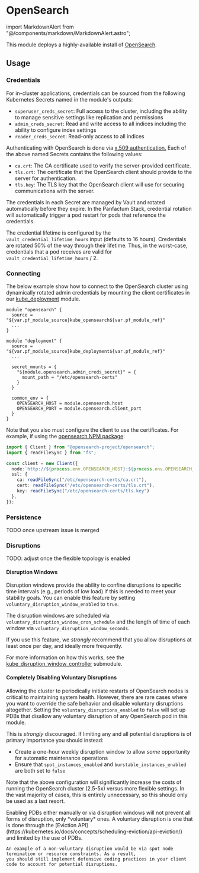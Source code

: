 # OpenSearch

import MarkdownAlert from "@/components/markdown/MarkdownAlert.astro";

This module deploys a highly-available install of [OpenSearch](https://opensearch.org/).

## Usage

### Credentials

For in-cluster applications, credentials can be sourced from the following Kubernetes Secrets named in the module's outputs:

- `superuser_creds_secret`: Full access to the cluster, including the ability to manage sensitive settings like replication and permissions
- `admin_creds_secret`: Read and write access to all indices including the ability to configure index settings
- `reader_creds_secret`: Read-only access to all indices

Authenticating with OpenSearch is done via [x.509 authentication.](https://docs.opensearch.org/docs/latest/security/authentication-backends/client-auth/)
Each of the above named Secrets contains the following values:

- `ca.crt`: The CA certificate used to verify the server-provided certificate.
- `tls.crt`: The certificate that the OpenSearch client should provide to the server for authentication.
- `tls.key`: The TLS key that the OpenSearch client will use for securing communications with the server.

The credentials in each Secret are managed by Vault and rotated automatically before they expire. In the Panfactum
Stack, credential rotation will automatically trigger a pod restart for pods that reference the credentials.

The credential lifetime is configured by the `vault_credential_lifetime_hours` input (defaults
to 16 hours). Credentials are rotated 50% of the way through their lifetime. Thus, in the worst-case,
credentials that a pod receives are valid for `vault_credential_lifetime_hours` / 2.

### Connecting

The below example show how to connect to the OpenSearch cluster
using dynamically rotated admin credentials by mounting the client certificates 
in our [kube_deployment](/docs/main/reference/infrastructure-modules/submodule/kubernetes/kube_deployment) module.

```hcl
module "opensearch" {
  source = "${var.pf_module_source}kube_opensearch${var.pf_module_ref}"
  ...
}

module "deployment" {
  source = "${var.pf_module_source}kube_deployment${var.pf_module_ref}"
  ...
  
  secret_mounts = {
    "${module.opensearch.admin_creds_secret}" = {
      mount_path = "/etc/opensearch-certs"
    }
  }
  
  common_env = {
    OPENSEARCH_HOST = module.opensearch.host
    OPENSEARCH_PORT = module.opensearch.client_port
  }
}
```

Note that you also must configure the client to use the certificates. For example, if using the [opensearch NPM package](https://www.npmjs.com/package/@opensearch-project/opensearch):

```typescript
import { Client } from "@opensearch-project/opensearch";
import { readFileSync } from "fs";

const client = new Client({
  node:`http://${process.env.OPENSEARCH_HOST}:${process.env.OPENSEARCH_PORT}`,
  ssl: {
    ca: readFileSync("/etc/opensearch-certs/ca.crt"),
    cert: readFileSync("/etc/opensearch-certs/tls.crt"),
    key: readFileSync("/etc/opensearch-certs/tls.key")
  },
});
```

### Persistence

TODO once upstream issue is merged

### Disruptions

TODO: adjust once the flexible topology is enabled

#### Disruption Windows

Disruption windows provide the ability to confine disruptions to specific time intervals (e.g., periods of low load) if this is needed
to meet your stability goals. You can enable this feature by setting `voluntary_disruption_window_enabled` to `true`.

The disruption windows are scheduled via `voluntary_disruption_window_cron_schedule` and the length of time of each
window via `voluntary_disruption_window_seconds`.

If you use this feature, we *strongly* recommend that you allow disruptions at least once per day, and ideally more frequently.

For more information on how this works, see the
[kube_disruption_window_controller](/docs/main/reference/infrastructure-modules/submodule/kubernetes/kube_disruption_window_controller)
submodule.

#### Completely Disabling Voluntary Disruptions

Allowing the cluster to periodically initiate restarts of OpenSearch nodes is critical to maintaining system health. However,
there are rare cases where you want to override the safe behavior and disable voluntary disruptions altogether. Setting
the `voluntary_disruptions_enabled` to `false` will set up PDBs that disallow any voluntary disruption of any OpenSearch
pod in this module.

This is *strongly* discouraged. If limiting any and all potential disruptions is of primary importance you should instead:

- Create a one-hour weekly disruption window to allow *some* opportunity for automatic maintenance operations
- Ensure that `spot_instances_enabled` and `burstable_instances_enabled` are both set to `false`

Note that the above configuration will significantly increase the costs of running the OpenSearch cluster (2.5-5x) versus more
flexible settings. In the vast majority of cases, this is entirely unnecessary, so this should only be used as a last resort.

<MarkdownAlert severity="warning">
    Enabling PDBs either manually or via disruption windows will not prevent all forms of disruption, only *voluntary* ones. A voluntary
    disruption is one that is done through the [Eviction API](https://kubernetes.io/docs/concepts/scheduling-eviction/api-eviction/)
    and limited by the use of PDBs.

    An example of a non-voluntary disruption would be via spot node termination or resource constraints. As a result,
    you should still implement defensive coding practices in your client code to account for potential disruptions.
</MarkdownAlert>
